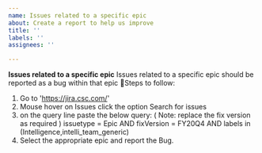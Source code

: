 ```yaml
---
name: Issues related to a specific epic
about: Create a report to help us improve
title: ''
labels: ''
assignees: ''

---
```


**Issues related to a specific epic**
Issues related to a specific epic should be reported as a bug within that epic
Steps to follow:
1. Go to 'https://jira.csc.com/'
2. Mouse hover on Issues click the option Search for issues
3. on the query line paste the below query: ( Note: replace the fix version as required ) 
issuetype = Epic AND fixVersion = FY20Q4 AND labels in (Intelligence,intelli_team_generic)
4. Select the appropriate epic and report the Bug.
